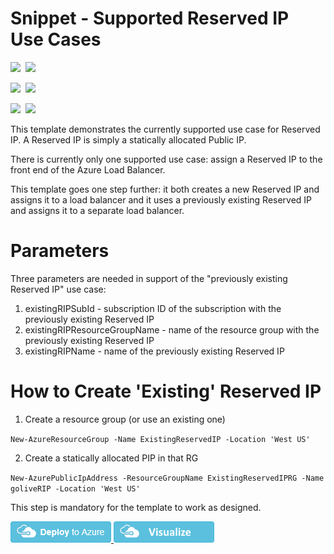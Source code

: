 # Snippet - Supported Reserved IP Use Cases

<IMG SRC="https://azbotstorage.blob.core.windows.net/badges/201-reserved-ip/PublicLastTestDate.svg" />&nbsp;
<IMG SRC="https://azbotstorage.blob.core.windows.net/badges/201-reserved-ip/PublicDeployment.svg" />&nbsp;

<IMG SRC="https://azbotstorage.blob.core.windows.net/badges/201-reserved-ip/FairfaxLastTestDate.svg" />&nbsp;
<IMG SRC="https://azbotstorage.blob.core.windows.net/badges/201-reserved-ip/FairfaxDeployment.svg" />&nbsp;

<IMG SRC="https://azbotstorage.blob.core.windows.net/badges/201-reserved-ip/BestPracticeResult.svg" />&nbsp;
<IMG SRC="https://azbotstorage.blob.core.windows.net/badges/201-reserved-ip/CredScanResult.svg" />&nbsp;

This template demonstrates the currently supported use case for Reserved IP.  A Reserved IP is simply a statically allocated Public IP.  

There is currently only one supported use case: assign a Reserved IP to the front end of the Azure Load Balancer.  

This template goes one step further: it both creates a new Reserved IP and assigns it to a load balancer and it uses a previously existing Reserved IP and assigns it to a separate load balancer.

# Parameters

Three parameters are needed in support of the "previously existing Reserved IP" use case:

1. existingRIPSubId - subscription ID of the subscription with the previously existing Reserved IP
2. existingRIPResourceGroupName - name of the resource group with the previously existing Reserved IP
3. existingRIPName - name of the previously existing Reserved IP

# How to Create 'Existing' Reserved IP

1. Create a resource group (or use an existing one)

`New-AzureResourceGroup -Name ExistingReservedIP -Location 'West US'`

2. Create a statically allocated PIP in that RG

`New-AzurePublicIpAddress -ResourceGroupName ExistingReservedIPRG -Name goliveRIP -Location 'West US'`  

This step is mandatory for the template to work as designed.

<a href="https://portal.azure.com/#create/Microsoft.Template/uri/https%3A%2F%2Fraw.githubusercontent.com%2FAzure%2Fazure-quickstart-templates%2Fmaster%2F201-reserved-ip%2Fazuredeploy.json" target="_blank">
    <img src="https://raw.githubusercontent.com/Azure/azure-quickstart-templates/master/1-CONTRIBUTION-GUIDE/images/deploytoazure.png"/>
</a>
<a href="http://armviz.io/#/?load=https%3A%2F%2Fraw.githubusercontent.com%2FAzure%2Fazure-quickstart-templates%2Fmaster%2F201-reserved-ip%2Fazuredeploy.json" target="_blank">
    <img src="https://raw.githubusercontent.com/Azure/azure-quickstart-templates/master/1-CONTRIBUTION-GUIDE/images/visualizebutton.png"/>
</a>
